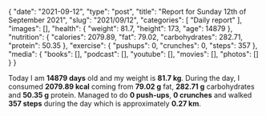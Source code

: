 {
    "date": "2021-09-12",
    "type": "post",
    "title": "Report for Sunday 12th of September 2021",
    "slug": "2021\/09\/12",
    "categories": [
        "Daily report"
    ],
    "images": [],
    "health": {
        "weight": 81.7,
        "height": 173,
        "age": 14879
    },
    "nutrition": {
        "calories": 2079.89,
        "fat": 79.02,
        "carbohydrates": 282.71,
        "protein": 50.35
    },
    "exercise": {
        "pushups": 0,
        "crunches": 0,
        "steps": 357
    },
    "media": {
        "books": [],
        "podcast": [],
        "youtube": [],
        "movies": [],
        "photos": []
    }
}

Today I am <strong>14879 days</strong> old and my weight is <strong>81.7 kg</strong>. During the day, I consumed <strong>2079.89 kcal</strong> coming from <strong>79.02 g</strong> fat, <strong>282.71 g</strong> carbohydrates and <strong>50.35 g</strong> protein. Managed to do <strong>0 push-ups</strong>, <strong>0 crunches</strong> and walked <strong>357 steps</strong> during the day which is approximately <strong>0.27 km</strong>.